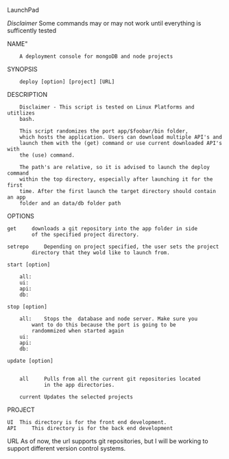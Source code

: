 LaunchPad

*Disclaimer*
Some commands may or may not work until everything is sufficently tested

NAME"

		A deployment console for mongoDB and node projects


SYNOPSIS

		deploy [option] [project] [URL]


DESCRIPTION

		Disclaimer - This script is tested on Linux Platforms and utitlizes
		bash.

		This script randomizes the port app/$foobar/bin folder, 
		which hosts the application. Users can download multiple API's and
		launch them with the (get) command or use current downloaded API's with
		the (use) command.

		The path's are relative, so it is advised to launch the deploy command
		within the top directory, especially after launching it for the first
		time. After the first launch the target directory should contain an app
		folder and an data/db folder path

OPTIONS

	get		downloads a git repository into the app folder in side 
			of the specified project directory. 

	setrepo		Depending on project specified, the user sets the project
			directory that they wold like to launch from. 

	start [option]

		all:
		ui:
		api:
		db:

	stop [option]

		all: 	Stops the  database and node server. Make sure you 
			want to do this because the port is going to be 
			randommized when started again
		ui:
		api:
		db:
        
    update [option]
    

       	all		Pulls from all the current git repositories located 
       			in the app directories.

       	current	Updates the selected projects

PROJECT

	UI 	This directory is for the front end development.
	API 	This directory is for the back end development

URL
		As of now, the url supports git repositories, but I will be 
		working to support different version control systems. 
